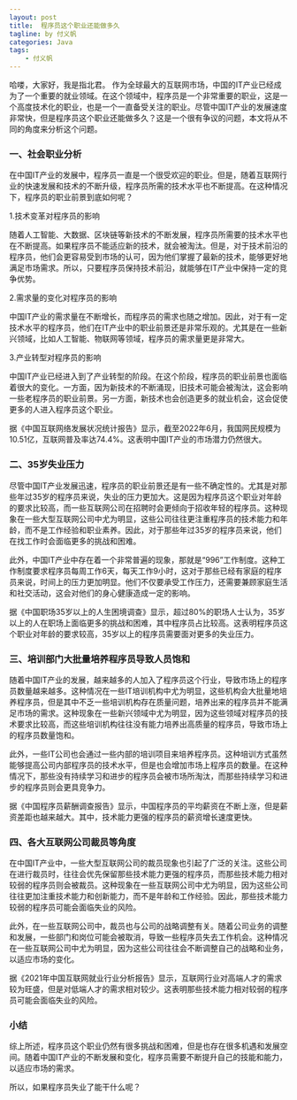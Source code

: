 ```yaml
---
layout: post
title:  程序员这个职业还能做多久
tagline: by 付义帆
categories: Java
tags: 
    - 付义帆
---
```


哈喽，大家好，我是指北君。 
作为全球最大的互联网市场，中国的IT产业已经成为了一个重要的就业领域。在这个领域中，程序员是一个非常重要的职业，这是一个高度技术化的职业，也是一个一直备受关注的职业。尽管中国IT产业的发展速度非常快，但是程序员这个职业还能做多久？这是一个很有争议的问题，本文将从不同的角度来分析这个问题。
<!--more-->



### 一、社会职业分析

在中国IT产业的发展中，程序员一直是一个很受欢迎的职业。但是，随着互联网行业的快速发展和技术的不断升级，程序员所需的技术水平也不断提高。在这种情况下，程序员的职业前景到底如何呢？

1.技术变革对程序员的影响

随着人工智能、大数据、区块链等新技术的不断发展，程序员所需要的技术水平也在不断提高。如果程序员不能适应新的技术，就会被淘汰。但是，对于技术前沿的程序员，他们会更容易受到市场的认可，因为他们掌握了最新的技术，能够更好地满足市场需求。所以，只要程序员保持技术前沿，就能够在IT产业中保持一定的竞争优势。

2.需求量的变化对程序员的影响

中国IT产业的需求量在不断增长，而程序员的需求也随之增加。因此，对于有一定技术水平的程序员，他们在IT产业中的职业前景还是非常乐观的。尤其是在一些新兴领域，比如人工智能、物联网等领域，程序员的需求量更是非常大。

3.产业转型对程序员的影响

中国IT产业已经进入到了产业转型的阶段。在这个阶段，程序员的职业前景也面临着很大的变化。一方面，因为新技术的不断涌现，旧技术可能会被淘汰，这会影响一些老程序员的职业前景。另一方面，新技术也会创造更多的就业机会，这会促使更多的人进入程序员这个职业。



据《中国互联网络发展状况统计报告》显示，截至2022年6月，我国网民规模为10.51亿，互联网普及率达74.4%。这表明中国IT产业的市场潜力仍然很大。

### 二、35岁失业压力

尽管中国IT产业发展迅速，程序员的职业前景还是有一些不确定性的。尤其是对那些年过35岁的程序员来说，失业的压力更加大。这是因为程序员这个职业对年龄的要求比较高，而一些互联网公司在招聘时会更倾向于招收年轻的程序员。这种现象在一些大型互联网公司中尤为明显，这些公司往往更注重程序员的技术能力和年龄，而不是工作经验和职业素养。因此，对于那些年过35岁的程序员来说，他们在找工作时会面临更多的挑战和困难。

此外，中国IT产业中存在着一个非常普遍的现象，那就是“996”工作制度。这种工作制度要求程序员每周工作6天，每天工作9小时，这对于那些已经有家庭的程序员来说，时间上的压力更加明显。他们不仅要承受工作压力，还需要兼顾家庭生活和社交活动，这会对他们的身心健康造成一定的影响。



据《中国职场35岁以上的人生困境调查》显示，超过80%的职场人士认为，35岁以上的人在职场上面临更多的挑战和困难，其中程序员占比较高。这表明程序员这个职业对年龄的要求较高，35岁以上的程序员需要面对更多的失业压力。

### 三、培训部门大批量培养程序员导致人员饱和

随着中国IT产业的发展，越来越多的人加入了程序员这个行业，导致市场上的程序员数量越来越多。这种情况在一些IT培训机构中尤为明显，这些机构会大批量地培养程序员，但是其中不乏一些培训机构存在质量问题，培养出来的程序员并不能满足市场的需求。这种现象在一些新兴领域中尤为明显，因为这些领域对程序员的技术要求比较高，而这些培训机构往往没有能力培养出高质量的程序员，导致市场上的程序员数量饱和。

此外，一些IT公司也会通过一些内部的培训项目来培养程序员。这种培训方式虽然能够提高公司内部程序员的技术水平，但是也会增加市场上程序员的数量。在这种情况下，那些没有持续学习和进步的程序员会被市场所淘汰，而那些持续学习和进步的程序员则会更具竞争力。



据《中国程序员薪酬调查报告》显示，中国程序员的平均薪资在不断上涨，但是薪资差距也越来越大。其中，技术能力更强的程序员的薪资增长速度更快。

### 四、各大互联网公司裁员等角度

在中国IT产业中，一些大型互联网公司的裁员现象也引起了广泛的关注。这些公司在进行裁员时，往往会优先保留那些技术能力更强的程序员，而那些技术能力相对较弱的程序员则会被裁员。这种现象在一些互联网公司中尤为明显，因为这些公司往往更加注重技术能力和创新能力，而不是年龄和工作经验。因此，那些技术能力较弱的程序员可能会面临失业的风险。

此外，在一些互联网公司中，裁员也与公司的战略调整有关。随着公司业务的调整和发展，一些部门和岗位可能会被取消，导致一些程序员失去工作机会。这种情况在一些互联网公司中尤为明显，因为这些公司往往会不断调整自己的战略和业务，以适应市场的变化。



据《2021年中国互联网就业行业分析报告》显示，互联网行业对高端人才的需求较为旺盛，但是对低端人才的需求相对较少。这表明那些技术能力相对较弱的程序员可能会面临失业的风险。



### 小结

综上所述，程序员这个职业仍然有很多挑战和困难，但是也存在很多机遇和发展空间。随着中国IT产业的不断发展和变化，程序员需要不断提升自己的技能和能力，以适应市场的需求。

所以，如果程序员失业了能干什么呢？

